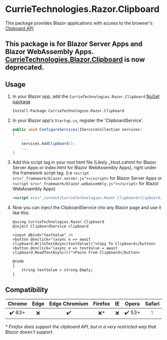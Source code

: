 # CurrieTechnologies.Razor.Clipboard

This package provides Blazor applications with access to the browser's [Clipboard API](https://developer.mozilla.org/en-US/docs/Web/API/Clipboard)

## This package is for Blazor Server Apps and Blazor WebAssembly Apps. [CurrieTechnologies.Blazor.Clipboard](https://github.com/Basaingeal/Blazor.Clipboard) is now deprecated.

## Usage

1) In your Blazor app, add the `CurrieTechnologies.Razor.Clipboard` [NuGet package](https://www.nuget.org/packages/CurrieTechnologies.Razor.Clipboard/)

    ```sh
    Install-Package CurrieTechnologies.Razor.Clipboard
    ```

2) In your Blazor app's `Startup.cs`, register the 'ClipboardService'.

    ```cs
    public void ConfigureServices(IServiceCollection services)
    {
        ...
        services.AddClipboard();
        ...
    }
    ```

3) Add this script tag in  your root html file (Likely _Host.cshtml for Blazor Server Apps or index.html for Blazor WebAssembly Apps), right under the framework script tag. (i.e `<script src="_framework/blazor.server.js"></script>` for Blazor Server Apps or `<script src="_framework/blazor.webassembly.js"></script>` for Blazor WebAssembly Apps)

    ```html
    <script src="_content/CurrieTechnologies.Razor.Clipboard/clipboard.min.js"></script>
    ```

4) Now you can inject the ClipboardService into any Blazor page and use it like this:

    ```razor
    @using CurrieTechnologies.Razor.Clipboard
    @inject ClipboardService clipboard

    <input @bind="textValue" />
    <button @onclick="(async e => await clipboard.WriteTextAsync(textValue))">Copy To Clipboard</button>
    <button @onclick="(async e => textValue = await clipboard.ReadTextAsync())">Paste From Clipboard</button>

    @code
    {
        string textValue = string.Empty;
    }
    ```

## Compatibility

| Chrome | Edge | Edge Chromium | Firefox | IE | Opera | Safari |
|:------:|:----:|:-------------:|:-------:|:--:|:-----:|:------:|
| ✔️ 63+ | ❌ | ✔️ | ❌* | ❌ | ✔️ 53+ | ❔ |

*\* Firefox does support the clipboard API, but in a very restricted way that Blazor doesn't support.*
